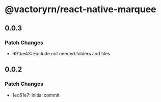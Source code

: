 # @vactoryrn/react-native-marquee

## 0.0.3

### Patch Changes

- 691be43: Exclude not needed folders and files

## 0.0.2

### Patch Changes

- 1ed51e7: Initial commit
